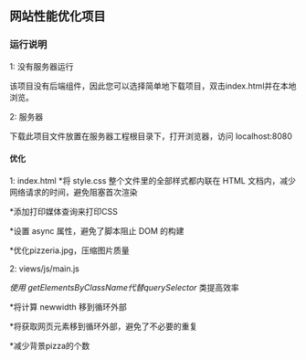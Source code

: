 ## 网站性能优化项目

### 运行说明

1: 没有服务器运行

该项目没有后端组件，因此您可以选择简单地下载项目，双击index.html并在本地浏览。

2: 服务器

下载此项目文件放置在服务器工程根目录下，打开浏览器，访问 localhost:8080

#### 优化

1: index.html
*将 style.css 整个文件里的全部样式都内联在 HTML 文档内，减少网络请求的时间，避免阻塞首次渲染

*添加打印媒体查询来打印CSS

*设置 async 属性，避免了脚本阻止 DOM 的构建

*优化pizzeria.jpg，压缩图片质量

2: views/js/main.js

*使用 getElementsByClassName代替querySelector* 类提高效率

*将计算 newwidth 移到循环外部

*将获取网页元素移到循环外部，避免了不必要的重复

*减少背景pizza的个数
